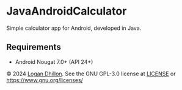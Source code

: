 # JavaAndroidCalculator

Simple calculator app for Android, developed in Java.

## Requirements

- Android Nougat 7.0+ (API 24+)

© 2024 [Logan Dhillon](https://logandhillon.github.io). See the GNU GPL-3.0 license at [LICENSE](LICENSE) or <https://www.gnu.org/licenses/>

